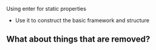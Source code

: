 
Using enter for static properties
 * Use it to construct the basic framework and structure


## What about things that are removed?
